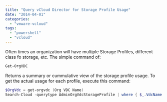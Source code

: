 ```yaml
---
title: "Query vCloud Director for Storage Profile Usage"
date: "2014-04-01"
categories: 
  - "vmware-vcloud"
tags: 
  - "powershell"
  - "vcloud"
---
```


Often times an organization will have multiple Storage Profiles, different class fo storage, etc. The simple command of:

```PowerShell
Get-OrgVDC
```

Returns a summary or cummulative view of the storage profile usage. To get the actual usage for each profile, execute this command:

```PowerShell
$OrgVdc = get-orgvdc (Org VDC Name)
Search-Cloud -querytype AdminOrgVdcStorageProfile | where { $_.VdcName -eq $orgvdc } | get-ciview
```